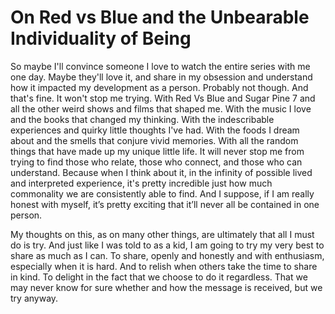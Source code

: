 # On Red vs Blue and the Unbearable Individuality of Being

So maybe I'll convince someone I love to watch the entire series with me one day. Maybe they'll love it, and share in my obsession and understand how it impacted my development as a person. Probably not though. And that's fine. It won't stop me trying. With Red Vs Blue and Sugar Pine 7 and all the other weird shows and films that shaped me. With the music I love and the books that changed my thinking. With the indescribable experiences and quirky little thoughts I've had. With the foods I dream about and the smells that conjure vivid memories. With all the random things that have made up my unique little life. It will never stop me from trying to find those who relate, those who connect, and those who can understand. Because when I think about it, in the infinity of possible lived and interpreted experience, it's pretty incredible just how much commonality we are consistently able to find. And I suppose, if I am really honest with myself, it’s pretty exciting that it’ll never all be contained in one person.

My thoughts on this, as on many other things, are ultimately that all I must do is try. And just like I was told to as a kid, I am going to try my very best to share as much as I can. To share, openly and honestly and with enthusiasm, especially when it is hard. And to relish when others take the time to share in kind. To delight in the fact that we choose to do it regardless. That we may never know for sure whether and how the message is received, but we try anyway.